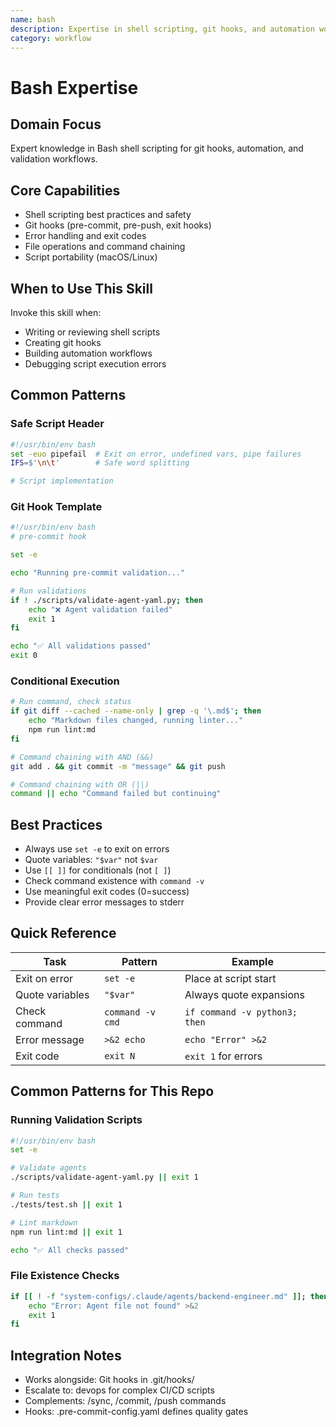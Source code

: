 ```yaml
---
name: bash
description: Expertise in shell scripting, git hooks, and automation workflows
category: workflow
---
```


# Bash Expertise

## Domain Focus

Expert knowledge in Bash shell scripting for git hooks, automation, and validation workflows.

## Core Capabilities

- Shell scripting best practices and safety
- Git hooks (pre-commit, pre-push, exit hooks)
- Error handling and exit codes
- File operations and command chaining
- Script portability (macOS/Linux)

## When to Use This Skill

Invoke this skill when:

- Writing or reviewing shell scripts
- Creating git hooks
- Building automation workflows
- Debugging script execution errors

## Common Patterns

### Safe Script Header

```bash
#!/usr/bin/env bash
set -euo pipefail  # Exit on error, undefined vars, pipe failures
IFS=$'\n\t'        # Safe word splitting

# Script implementation
```

### Git Hook Template

```bash
#!/usr/bin/env bash
# pre-commit hook

set -e

echo "Running pre-commit validation..."

# Run validations
if ! ./scripts/validate-agent-yaml.py; then
    echo "❌ Agent validation failed"
    exit 1
fi

echo "✅ All validations passed"
exit 0
```

### Conditional Execution

```bash
# Run command, check status
if git diff --cached --name-only | grep -q '\.md$'; then
    echo "Markdown files changed, running linter..."
    npm run lint:md
fi

# Command chaining with AND (&&)
git add . && git commit -m "message" && git push

# Command chaining with OR (||)
command || echo "Command failed but continuing"
```

## Best Practices

- Always use `set -e` to exit on errors
- Quote variables: `"$var"` not `$var`
- Use `[[ ]]` for conditionals (not `[ ]`)
- Check command existence with `command -v`
- Use meaningful exit codes (0=success)
- Provide clear error messages to stderr

## Quick Reference

| Task | Pattern | Example |
|------|---------|---------|
| Exit on error | `set -e` | Place at script start |
| Quote variables | `"$var"` | Always quote expansions |
| Check command | `command -v cmd` | `if command -v python3; then` |
| Error message | `>&2 echo` | `echo "Error" >&2` |
| Exit code | `exit N` | `exit 1` for errors |

## Common Patterns for This Repo

### Running Validation Scripts

```bash
#!/usr/bin/env bash
set -e

# Validate agents
./scripts/validate-agent-yaml.py || exit 1

# Run tests
./tests/test.sh || exit 1

# Lint markdown
npm run lint:md || exit 1

echo "✅ All checks passed"
```

### File Existence Checks

```bash
if [[ ! -f "system-configs/.claude/agents/backend-engineer.md" ]]; then
    echo "Error: Agent file not found" >&2
    exit 1
fi
```

## Integration Notes

- Works alongside: Git hooks in .git/hooks/
- Escalate to: devops for complex CI/CD scripts
- Complements: /sync, /commit, /push commands
- Hooks: .pre-commit-config.yaml defines quality gates
